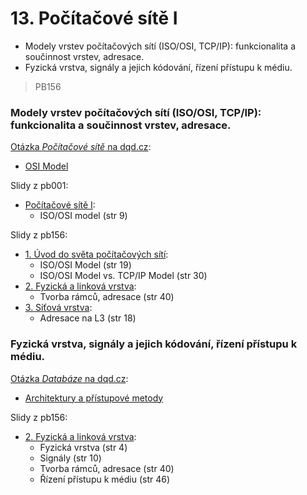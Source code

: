 # 13. Počítačové sítě I

* Modely vrstev počítačových sítí \(ISO/OSI, TCP/IP\): funkcionalita a součinnost vrstev, adresace.
* Fyzická vrstva, signály a jejich kódování, řízení přístupu k médiu.

> PB156

### Modely vrstev počítačových sítí \(ISO/OSI, TCP/IP\): funkcionalita a součinnost vrstev, adresace.

[Otázka _Počítačové sítě_ na dqd.cz](http://statnice.dqd.cz/home:prog:ap7):

* [OSI Model](http://statnice.dqd.cz/home:prog:ap7#osi_model)

Slidy z pb001:

* [Počítačové sítě I](https://is.muni.cz/el/1433/podzim2016/PB001/um/pb001_05.pdf):
  * ISO/OSI model \(str 9\)

Slidy z pb156:

* [1. Úvod do světa počítačových sítí](https://is.muni.cz/el/1433/jaro2017/PB156/um/lecture1.pdf):
  * ISO/OSI Model \(str 19\)
  * ISO/OSI Model vs. TCP/IP Model \(str 30\)
* [2. Fyzická a linková vrstva](https://is.muni.cz/el/1433/jaro2017/PB156/um/lecture2.pdf):
  * Tvorba rámců, adresace \(str 40\)
* [3. Síťová vrstva](https://is.muni.cz/el/1433/jaro2017/PB156/um/lecture3.pdf):
  * Adresace na L3 \(str 18\)

### Fyzická vrstva, signály a jejich kódování, řízení přístupu k médiu.

[Otázka _Databáze_ na dqd.cz](http://statnice.dqd.cz/home:prog:ap7):

* [Architektury a přístupové metody](http://statnice.dqd.cz/home:prog:ap7#architektury_a_pristupove_metody)

Slidy z pb156:

* [2. Fyzická a linková vrstva](https://is.muni.cz/el/1433/jaro2017/PB156/um/lecture2.pdf):
  * Fyzická vrstva \(str 4\)
  * Signály \(str 10\)
  * Tvorba rámců, adresace \(str 40\)
  * Řízení přístupu k médiu \(str 46\)



